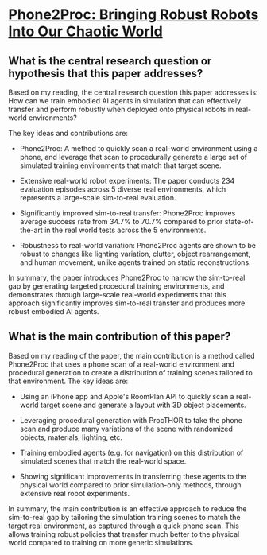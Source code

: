 # [Phone2Proc: Bringing Robust Robots Into Our Chaotic World](https://arxiv.org/abs/2212.04819)

## What is the central research question or hypothesis that this paper addresses?

 Based on my reading, the central research question this paper addresses is: How can we train embodied AI agents in simulation that can effectively transfer and perform robustly when deployed onto physical robots in real-world environments? 

The key ideas and contributions are:

- Phone2Proc: A method to quickly scan a real-world environment using a phone, and leverage that scan to procedurally generate a large set of simulated training environments that match that target scene.

- Extensive real-world robot experiments: The paper conducts 234 evaluation episodes across 5 diverse real environments, which represents a large-scale sim-to-real evaluation. 

- Significantly improved sim-to-real transfer: Phone2Proc improves average success rate from 34.7% to 70.7% compared to prior state-of-the-art in the real world tests across the 5 environments.

- Robustness to real-world variation: Phone2Proc agents are shown to be robust to changes like lighting variation, clutter, object rearrangement, and human movement, unlike agents trained on static reconstructions.

In summary, the paper introduces Phone2Proc to narrow the sim-to-real gap by generating targeted procedural training environments, and demonstrates through large-scale real-world experiments that this approach significantly improves sim-to-real transfer and produces more robust embodied AI agents.


## What is the main contribution of this paper?

 Based on my reading of the paper, the main contribution is a method called Phone2Proc that uses a phone scan of a real-world environment and procedural generation to create a distribution of training scenes tailored to that environment. The key ideas are:

- Using an iPhone app and Apple's RoomPlan API to quickly scan a real-world target scene and generate a layout with 3D object placements. 

- Leveraging procedural generation with ProcTHOR to take the phone scan and produce many variations of the scene with randomized objects, materials, lighting, etc.

- Training embodied agents (e.g. for navigation) on this distribution of simulated scenes that match the real-world space.

- Showing significant improvements in transferring these agents to the physical world compared to prior simulation-only methods, through extensive real robot experiments.

In summary, the main contribution is an effective approach to reduce the sim-to-real gap by tailoring the simulation training scenes to match the target real environment, as captured through a quick phone scan. This allows training robust policies that transfer much better to the physical world compared to training on more generic simulations.
